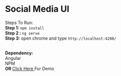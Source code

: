 <h1>Social Media UI</h1>

Steps To Run:<br>
<b> Step 1: </b> ``npm install`` <br>
<b> Step 2 : </b> ``ng serve`` <br>
<b> Step 3: </b> open chrome and type ``http://localhost:4200/`` <br> <br>

<b> Dependency: </b> <br>
Angular<br>
NPM
<br>
<b>OR </b>
<a href="http://socila-medai-ui.s3-website-us-east-1.amazonaws.com/">Click Here </a> For Demo
